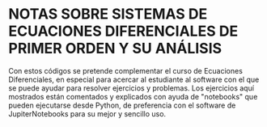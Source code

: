 # NOTAS SOBRE SISTEMAS DE ECUACIONES DIFERENCIALES DE PRIMER ORDEN Y SU ANÁLISIS
Con estos códigos se pretende complementar el curso de Ecuaciones Diferenciales, en especial para acercar al estudiante al software con el que se puede ayudar para resolver ejercicios y problemas.
Los ejercicios aquí mostrados están comentados y explicados con ayuda de "notebooks" que pueden ejecutarse desde Python, de preferencia con el software de JupiterNotebooks para su mejor y sencillo uso.
